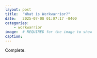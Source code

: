 ```yaml
---
layout: post
title:  "What is Workwarrior?"
date:   2025-07-08 01:07:17 -0400
categories: 
    - workwarrior
image:  # REQUIRED for the image to show
caption: 
---
```

Complete.

